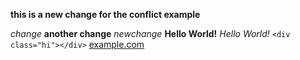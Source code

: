 
**this is a new change for the conflict example**

*change*
**another change**
*newchange*
**Hello World!**
*Hello World!*
`<div class="hi"></div>`
[example.com](www.example.com)